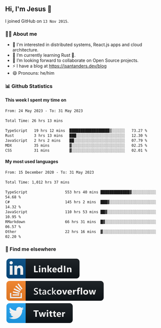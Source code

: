 ## Hi, I'm Jesus 👋

I joined GitHub on `13 Nov 2015`.

<!-- Talking about you -->

### 👨‍💻 About me

- 👦 I'm interested in distributed systems, React.js apps and cloud architecture.
- 🌱 I’m currently learning Rust 🦀.
- 👯 I’m looking forward to collaborate on Open Source projects.
- ⚡️ I have a blog at <https://jsantanders.dev/blog>
- 😄 Pronouns: he/him

### 📊 Github Statistics

#### This week I spent my time on

<!--START_SECTION:weekly-->

```text
From: 24 May 2023 - To: 31 May 2023

Total Time: 26 hrs 13 mins

TypeScript   19 hrs 12 mins  ██████████████████▒░░░░░░   73.27 %
Rust         3 hrs 13 mins   ███░░░░░░░░░░░░░░░░░░░░░░   12.30 %
JavaScript   2 hrs 2 mins    ██░░░░░░░░░░░░░░░░░░░░░░░   07.79 %
MDX          35 mins         ▓░░░░░░░░░░░░░░░░░░░░░░░░   02.25 %
CSS          31 mins         ▓░░░░░░░░░░░░░░░░░░░░░░░░   02.01 %
```

<!--END_SECTION:weekly-->

#### My most used languages

<!--START_SECTION:alltime-->

```text
From: 15 December 2020 - To: 31 May 2023

Total Time: 1,012 hrs 37 mins

TypeScript                 553 hrs 40 mins █████████████▓░░░░░░░░░░░   54.68 %
C#                         145 hrs 2 mins  ███▓░░░░░░░░░░░░░░░░░░░░░   14.32 %
JavaScript                 110 hrs 53 mins ██▓░░░░░░░░░░░░░░░░░░░░░░   10.95 %
RMarkdown                  66 hrs 31 mins  █▓░░░░░░░░░░░░░░░░░░░░░░░   06.57 %
Other                      22 hrs 16 mins  ▓░░░░░░░░░░░░░░░░░░░░░░░░   02.20 %
```

<!--END_SECTION:alltime-->

### 📢 Find me elsewhere

<p>
  <a target="_blank" href="https://linkedin.com/in/jsantanders">
    <img src="https://github.com/jsantanders/jsantanders/blob/master/img/linkedin.svg" alt="LinkedIn" style="vertical-align:top; margin:4px">
  </a>
  
  <a target="_blank" href="https://stackoverflow.com/users/7318331/jesus-santander">
    <img src="https://github.com/jsantanders/jsantanders/blob/master/img/stackoverflow.svg" alt="StackOverflow" style="vertical-align:top; margin:4px">
  </a>
  
  <a target="_blank" href="http://twitter.com/jsantanders">
    <img src="https://github.com/jsantanders/jsantanders/blob/master/img/twitter.svg" alt="Twitter" style="vertical-align:top; margin:4px">
  </a>
</p>
